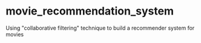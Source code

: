 # movie_recommendation_system
Using "collaborative filtering" technique to build a recommender system for movies
